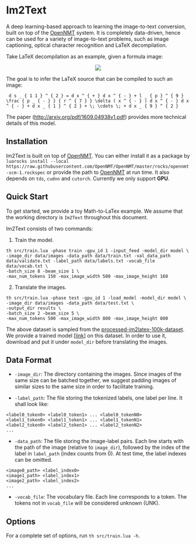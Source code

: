 # Im2Text

A deep learning-based approach to learning the image-to-text conversion, built on top of the <a href="https://opennmt.github.io/">OpenNMT</a> system. It is completely data-driven, hence can be used for a variety of image-to-text problems, such as image captioning, optical character recognition and LaTeX decompilation. 

Take LaTeX decompilation as an example, given a formula image:

<p align="center"><img src="http://lstm.seas.harvard.edu/latex/results/website/images/119b93a445-orig.png"></p>

The goal is to infer the LaTeX source that can be compiled to such an image:

```
 d s _ { 1 1 } ^ { 2 } = d x ^ { + } d x ^ { - } + l _ { p } ^ { 9 } \frac { p _ { - } } { r ^ { 7 } } \delta ( x ^ { - } ) d x ^ { - } d x ^ { - } + d x _ { 1 } ^ { 2 } + \; \cdots \; + d x _ { 9 } ^ { 2 } 
```

The paper (http://arxiv.org/pdf/1609.04938v1.pdf) provides more technical details of this model.

## Installation

Im2Text is built on top of <a href="https://opennmt.github.io/">OpenNMT</a>. You can either install it as a package by `luarocks install --local https://raw.githubusercontent.com/OpenNMT/OpenNMT/master/rocks/opennmt-scm-1.rockspec` or provide the path to <a href="https://opennmt.github.io/">OpenNMT</a> at run time. It also depends on `tds`, `cudnn` and `cutorch`. Currently we only support **GPU**.


## Quick Start

To get started, we provide a toy Math-to-LaTex example. We assume that the working directory is `Im2Text` throughout this document.

Im2Text consists of two commands:

1) Train the model.

```
th src/train.lua -phase train -gpu_id 1 -input_feed -model_dir model \
-image_dir data/images -data_path data/train.txt -val_data_path data/validate.txt -label_path data/labels.txt -vocab_file data/vocab.txt \
-batch_size 8 -beam_size 1 \
-max_num_tokens 150 -max_image_width 500 -max_image_height 160
```

2) Translate the images.

```
th src/train.lua -phase test -gpu_id 1 -load_model -model_dir model \
-image_dir data/images -data_path data/test.txt \
-output_dir results \
-batch_size 2 -beam_size 5 \
-max_num_tokens 500 -max_image_width 800 -max_image_height 800
```

The above dataset is sampled from the [processed-im2latex-100k-dataset](http://lstm.seas.harvard.edu/latex/processed-im2latex-100k-dataset.tgz). We provide a trained model [[link]](http://lstm.seas.harvard.edu/latex/model_latest) on this dataset. In order to use it, download and put it under `model_dir` before translating the images.

## Data Format

* `-image_dir`: The directory containing the images. Since images of the same size can be batched together, we suggest padding images of similar sizes to the same size in order to facilitate training.

* `-label_path`: The file storing the tokenized labels, one label per line. It shall look like:
```
<label0_token0> <label0_token1> ... <label0_tokenN0>
<label1_token0> <label1_token1> ... <label1_tokenN1>
<label2_token0> <label2_token1> ... <label2_tokenN2>
...
```

* `-data_path`: The file storing the image-label pairs. Each line starts with the path of the image (relative to `image_dir`), followed by the index of the label in `label_path` (index counts from 0). At test time, the label indexes can be omitted.
```
<image0_path> <label_index0>
<image1_path> <label_index1>
<image2_path> <label_index2>
...
```

* `-vocab_file`: The vocabulary file. Each line corresponds to a token. The tokens not in `vocab_file` will be considered unknown (UNK).


## Options

For a complete set of options, run `th src/train.lua -h`.
